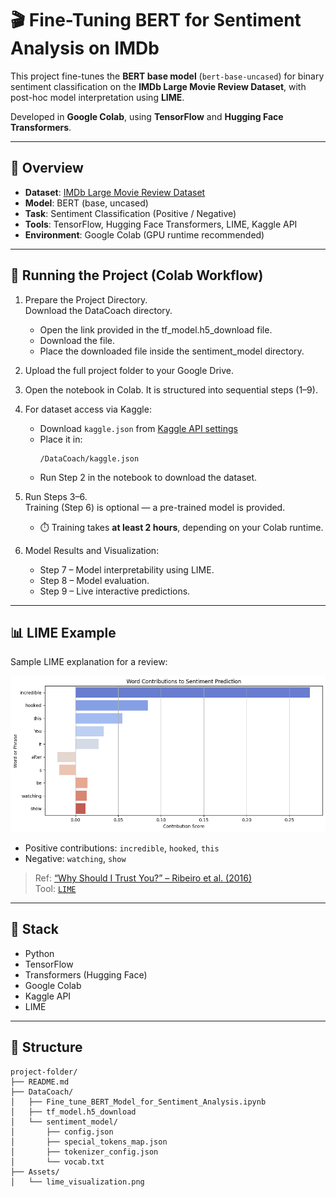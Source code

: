 # 🎬 Fine-Tuning BERT for Sentiment Analysis on IMDb

This project fine-tunes the **BERT base model** (`bert-base-uncased`) for binary sentiment classification on the **IMDb Large Movie Review Dataset**, with post-hoc model interpretation using **LIME**.

Developed in **Google Colab**, using **TensorFlow** and **Hugging Face Transformers**.

---

## 📁 Overview

- **Dataset**: [IMDb Large Movie Review Dataset](https://ai.stanford.edu/~amaas/data/sentiment/)
- **Model**: BERT (base, uncased)
- **Task**: Sentiment Classification (Positive / Negative)
- **Tools**: TensorFlow, Hugging Face Transformers, LIME, Kaggle API
- **Environment**: Google Colab (GPU runtime recommended)

---

## 🚀 Running the Project (Colab Workflow)
1. Prepare the Project Directory.  
   Download the DataCoach directory.  
      - Open the link provided in the tf_model.h5_download file.
      - Download the file.
      - Place the downloaded file inside the sentiment_model directory.
           
3. Upload the full project folder to your Google Drive.

4. Open the notebook in Colab. It is structured into sequential steps (1–9).

5. For dataset access via Kaggle:
   - Download `kaggle.json` from [Kaggle API settings](https://www.kaggle.com/settings)
   - Place it in:  
     ```
     /DataCoach/kaggle.json
     ```
   - Run Step 2 in the notebook to download the dataset.

6. Run Steps 3–6.  
   Training (Step 6) is optional — a pre-trained model is provided.  
   - ⏱️ Training takes **at least 2 hours**, depending on your Colab runtime.

7. Model Results and Visualization:
   - Step 7 – Model interpretability using LIME.
   - Step 8 – Model evaluation.
   - Step 9 – Live interactive predictions.

---

## 📊 LIME Example

Sample LIME explanation for a review:

![LIME explanation](Assets/lime_visualization.png)


- Positive contributions: `incredible`, `hooked`, `this`
- Negative: `watching`, `show`

> Ref: [“Why Should I Trust You?” – Ribeiro et al. (2016)](https://arxiv.org/abs/1602.04938)  
> Tool: [`LIME`](https://github.com/marcotcr/lime)

---

## 🧰 Stack

- Python
- TensorFlow
- Transformers (Hugging Face)
- Google Colab
- Kaggle API
- LIME

---

## 📂 Structure

```text
project-folder/
├── README.md
├── DataCoach/
│   ├── Fine_tune_BERT_Model_for_Sentiment_Analysis.ipynb
│   ├── tf_model.h5_download
│   └── sentiment_model/
│       ├── config.json
│       ├── special_tokens_map.json
│       ├── tokenizer_config.json
│       └── vocab.txt
├── Assets/
│   └── lime_visualization.png
